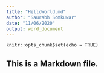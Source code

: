 ```yaml
---
title: "HelloWorld.md"
author: "Saurabh Somkuwar"
date: "11/06/2020"
output: word_document
---
```


```{r setup, include=FALSE}
knitr::opts_chunk$set(echo = TRUE)
```

## This is a Markdown file. 